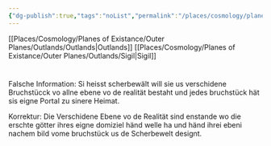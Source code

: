 ```yaml
---
{"dg-publish":true,"tags":"noList","permalink":"/places/cosmology/planes-of-existance/outer-planes/outlands/herkunft-der-nadel/","dgHomeLink":true,"dgPassFrontmatter":true}
---
```


[[Places/Cosmology/Planes of Existance/Outer Planes/Outlands/Outlands|Outlands]]
[[Places/Cosmology/Planes of Existance/Outer Planes/Outlands/Sigil|Sigil]]
#
Falsche Information:
Si heisst scherbewält will sie us verschidene Bruchstücck vo allne ebene vo de realität bestaht und jedes bruchstück hät sis eigne Portal zu sinere Heimat.

Korrektur:
Die Verschidene Ebene vo de Realität sind enstande wo die erschte götter ihres eigne domiziel händ welle ha und händ ihrei ebeni nachem bild vome bruchstück us de Scherbewelt designt.